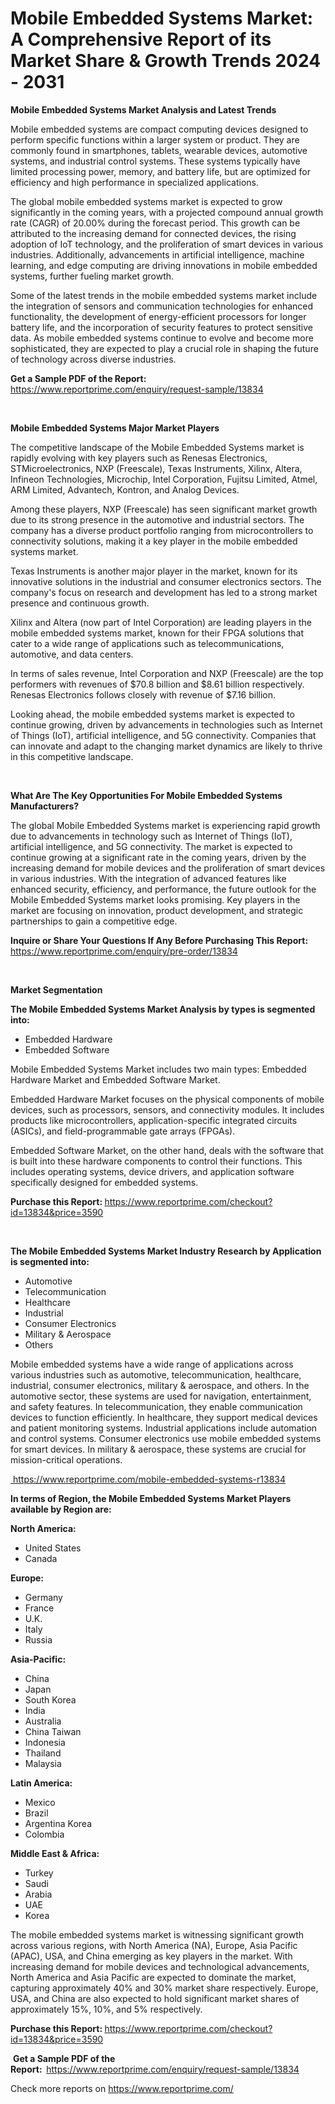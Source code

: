 <p><h1>Mobile Embedded Systems Market: A Comprehensive Report of its Market Share & Growth Trends 2024 - 2031</h1></p><p><strong>Mobile Embedded Systems Market Analysis and Latest Trends</strong></p>
<p><p>Mobile embedded systems are compact computing devices designed to perform specific functions within a larger system or product. They are commonly found in smartphones, tablets, wearable devices, automotive systems, and industrial control systems. These systems typically have limited processing power, memory, and battery life, but are optimized for efficiency and high performance in specialized applications.</p><p>The global mobile embedded systems market is expected to grow significantly in the coming years, with a projected compound annual growth rate (CAGR) of 20.00% during the forecast period. This growth can be attributed to the increasing demand for connected devices, the rising adoption of IoT technology, and the proliferation of smart devices in various industries. Additionally, advancements in artificial intelligence, machine learning, and edge computing are driving innovations in mobile embedded systems, further fueling market growth.</p><p>Some of the latest trends in the mobile embedded systems market include the integration of sensors and communication technologies for enhanced functionality, the development of energy-efficient processors for longer battery life, and the incorporation of security features to protect sensitive data. As mobile embedded systems continue to evolve and become more sophisticated, they are expected to play a crucial role in shaping the future of technology across diverse industries.</p></p>
<p><strong>Get a Sample PDF of the Report:&nbsp;</strong> <a href="https://www.reportprime.com/enquiry/request-sample/13834">https://www.reportprime.com/enquiry/request-sample/13834</a></p>
<p>&nbsp;</p>
<p><strong>Mobile Embedded Systems Major Market Players</strong></p>
<p><p>The competitive landscape of the Mobile Embedded Systems market is rapidly evolving with key players such as Renesas Electronics, STMicroelectronics, NXP (Freescale), Texas Instruments, Xilinx, Altera, Infineon Technologies, Microchip, Intel Corporation, Fujitsu Limited, Atmel, ARM Limited, Advantech, Kontron, and Analog Devices.</p><p>Among these players, NXP (Freescale) has seen significant market growth due to its strong presence in the automotive and industrial sectors. The company has a diverse product portfolio ranging from microcontrollers to connectivity solutions, making it a key player in the mobile embedded systems market.</p><p>Texas Instruments is another major player in the market, known for its innovative solutions in the industrial and consumer electronics sectors. The company's focus on research and development has led to a strong market presence and continuous growth.</p><p>Xilinx and Altera (now part of Intel Corporation) are leading players in the mobile embedded systems market, known for their FPGA solutions that cater to a wide range of applications such as telecommunications, automotive, and data centers.</p><p>In terms of sales revenue, Intel Corporation and NXP (Freescale) are the top performers with revenues of $70.8 billion and $8.61 billion respectively. Renesas Electronics follows closely with revenue of $7.16 billion.</p><p>Looking ahead, the mobile embedded systems market is expected to continue growing, driven by advancements in technologies such as Internet of Things (IoT), artificial intelligence, and 5G connectivity. Companies that can innovate and adapt to the changing market dynamics are likely to thrive in this competitive landscape.</p></p>
<p>&nbsp;</p>
<p><strong>What Are The Key Opportunities For Mobile Embedded Systems Manufacturers?</strong></p>
<p><p>The global Mobile Embedded Systems market is experiencing rapid growth due to advancements in technology such as Internet of Things (IoT), artificial intelligence, and 5G connectivity. The market is expected to continue growing at a significant rate in the coming years, driven by the increasing demand for mobile devices and the proliferation of smart devices in various industries. With the integration of advanced features like enhanced security, efficiency, and performance, the future outlook for the Mobile Embedded Systems market looks promising. Key players in the market are focusing on innovation, product development, and strategic partnerships to gain a competitive edge.</p></p>
<p><strong>Inquire or Share Your Questions If Any Before Purchasing This Report:</strong> <a href="https://www.reportprime.com/enquiry/pre-order/13834">https://www.reportprime.com/enquiry/pre-order/13834</a></p>
<p>&nbsp;</p>
<p><strong>Market Segmentation</strong></p>
<p><strong>The Mobile Embedded Systems Market Analysis by types is segmented into:</strong></p>
<p><ul><li>Embedded Hardware</li><li>Embedded Software</li></ul></p>
<p><p>Mobile Embedded Systems Market includes two main types: Embedded Hardware Market and Embedded Software Market. </p><p>Embedded Hardware Market focuses on the physical components of mobile devices, such as processors, sensors, and connectivity modules. It includes products like microcontrollers, application-specific integrated circuits (ASICs), and field-programmable gate arrays (FPGAs).</p><p>Embedded Software Market, on the other hand, deals with the software that is built into these hardware components to control their functions. This includes operating systems, device drivers, and application software specifically designed for embedded systems.</p></p>
<p><strong>Purchase this Report:&nbsp;</strong><a href="https://www.reportprime.com/checkout?id=13834&price=3590">https://www.reportprime.com/checkout?id=13834&price=3590</a></p>
<p>&nbsp;</p>
<p><strong>The Mobile Embedded Systems Market Industry Research by Application is segmented into:</strong></p>
<p><ul><li>Automotive</li><li>Telecommunication</li><li>Healthcare</li><li>Industrial</li><li>Consumer Electronics</li><li>Military & Aerospace</li><li>Others</li></ul></p>
<p><p>Mobile embedded systems have a wide range of applications across various industries such as automotive, telecommunication, healthcare, industrial, consumer electronics, military & aerospace, and others. In the automotive sector, these systems are used for navigation, entertainment, and safety features. In telecommunication, they enable communication devices to function efficiently. In healthcare, they support medical devices and patient monitoring systems. Industrial applications include automation and control systems. Consumer electronics use mobile embedded systems for smart devices. In military & aerospace, these systems are crucial for mission-critical operations.</p></p>
<p><a href="https://www.reportprime.com/mobile-embedded-systems-r13834">&nbsp;https://www.reportprime.com/mobile-embedded-systems-r13834</a></p>
<p><strong>In terms of Region, the Mobile Embedded Systems Market Players available by Region are:</strong></p>
<p>
    <p> <strong> North America: </strong>
        <ul>
            <li>United States</li>
            <li>Canada</li>
        </ul>
        </p> 
    <p> <strong> Europe: </strong>
        <ul>
            <li>Germany</li>
            <li>France</li>
            <li>U.K.</li>
            <li>Italy</li>
            <li>Russia</li>
        </ul>
        </p> 
    <p> <strong> Asia-Pacific: </strong>
        <ul>
            <li>China</li>
            <li>Japan</li>
            <li>South Korea</li>
            <li>India</li>
            <li>Australia</li>
            <li>China Taiwan</li>
            <li>Indonesia</li>
            <li>Thailand</li>
            <li>Malaysia</li>
        </ul>
        </p> 
    <p> <strong> Latin America: </strong>
        <ul>
            <li>Mexico</li>
            <li>Brazil</li>
            <li>Argentina Korea</li>
            <li>Colombia</li>
        </ul>
        </p> 
    <p> <strong> Middle East & Africa: </strong>
        <ul>
            <li>Turkey</li>
            <li>Saudi</li>
            <li>Arabia</li>
            <li>UAE</li>
            <li>Korea</li>
        </ul>
    </p>
    </p>
<p><p>The mobile embedded systems market is witnessing significant growth across various regions, with North America (NA), Europe, Asia Pacific (APAC), USA, and China emerging as key players in the market. With increasing demand for mobile devices and technological advancements, North America and Asia Pacific are expected to dominate the market, capturing approximately 40% and 30% market share respectively. Europe, USA, and China are also expected to hold significant market shares of approximately 15%, 10%, and 5% respectively.</p></p>
<p><strong>Purchase this Report: </strong><a href="https://www.reportprime.com/checkout?id=13834&price=3590">https://www.reportprime.com/checkout?id=13834&price=3590</a></p>
<p>&nbsp;<strong>Get a Sample PDF of the Report:&nbsp;&nbsp;</strong><a href="https://www.reportprime.com/enquiry/request-sample/13834">https://www.reportprime.com/enquiry/request-sample/13834</a></p>
<p><strong></strong></p>
<p>Check more reports on <a href="https://www.reportprime.com/">https://www.reportprime.com/</a></p>